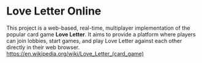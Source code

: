 # Love Letter Online

This project is a web-based, real-time, multiplayer implementation of the popular card game **Love Letter**.
It aims to provide a platform where players can join lobbies, start games, and play Love Letter against each other directly in their web browser.
https://en.wikipedia.org/wiki/Love_Letter_(card_game)
